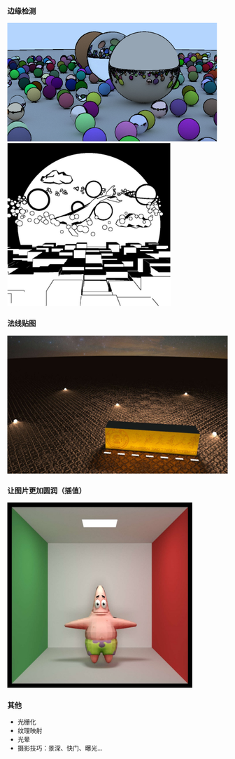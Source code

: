 ### 边缘检测

<img src="assets/image-20230629191317923.png" alt="image-20230629191317923" style="zoom:50%;" />

<img src="assets/image-20230629191346961.png" alt="image-20230629191346961" style="zoom:80%;" />

### 法线贴图

<img src="assets/SJTU_cubiod_scene.jpg" alt="SJTU" style="zoom:50%;" />

### 让图片更加圆润（插值）

<img src="assets/image-20230629191610723.png" alt="image-20230629191610723" style="zoom:100%;" />

### 其他

- 光栅化
- 纹理映射
- 光晕
- 摄影技巧：景深、快门、曝光...
